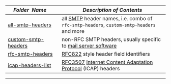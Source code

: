|&nbsp;&nbsp;&nbsp;&nbsp;_Folder&nbsp;&nbsp;Name_&nbsp;&nbsp;&nbsp;&nbsp;| _Description of Contents_
|:----------------|--------------------------------------------------------------------------------------------------------------------------------------------------------
| [all-smtp-headers](all-smtp-headers.txt) |  all [SMTP](https://wikipedia.org/wiki/Simple_Mail_Transfer_Protocol "Simple Mail Transfer Protocol") header names, i.e. combo of `rfc-smtp-headers`, `custom-smtp-headers` and more 
| [custom-smtp-headers](custom-smtp-headers.txt) |  non-RFC SMTP headers, usually specific to [mail server software](https://wikipedia.org/wiki/List_of_mail_server_software) 
| [rfc-smtp-headers](rfc-smtp-headers.txt) |  [RFC822](https://tools.ietf.org/html/rfc822) style header field identifiers 
| [icap-headers-list](icap-headers-list.txt) |  [RFC3507](https://tools.ietf.org/html/rfc3507) [Internet Content Adaptation Protocol](https://wikipedia.org/wiki/Internet_Content_Adaptation_Protocol) (ICAP) headers 

* * *

